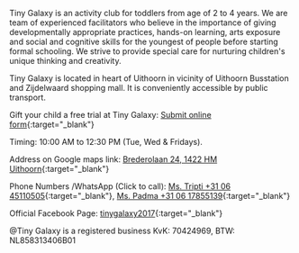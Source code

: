 Tiny Galaxy is an activity club for toddlers from age of 2 to 4 years. We are team of experienced facilitators who believe in the importance of giving developmentally appropriate practices, hands-on learning, arts exposure and social and cognitive skills for the youngest of people before starting formal schooling. We strive to provide special care for nurturing children's unique thinking and creativity. 

Tiny Galaxy is located in heart of Uithoorn in vicinity of Uithoorn Busstation and Zijdelwaard shopping mall. It is conveniently accessible by public transport. 

Gift your child a free trial at Tiny Galaxy: [Submit online form](https://docs.google.com/forms/d/e/1FAIpQLSegeYMXkW2qanJ4mbEGyDBWWrum8-aZH5iSRrLH7jpcNZrKcg/viewform?vc=0&c=0&w=1){:target="_blank"}

Timing: 10:00 AM to 12:30 PM (Tue, Wed & Fridays).     

Address on Google maps link: [Brederolaan 24, 1422 HM Uithoorn](https://goo.gl/maps/e1ymNZfPt8bdwQYz8){:target="_blank"}
         

Phone Numbers /WhatsApp (Click to call): [Ms. Tripti +31 06 45110505](tel:+31645110505){:target="_blank"},
         [Ms. Padma +31 06 17855139](tel:+31617855139){:target="_blank"}

Official Facebook Page: [tinygalaxy2017](https://www.facebook.com/tinygalaxy2017/){:target="_blank"}


@Tiny Galaxy is a registered business KvK: 70424969, BTW: NL858313406B01
